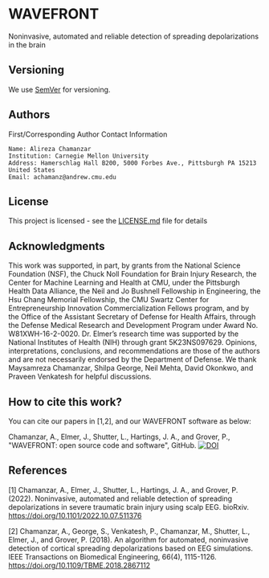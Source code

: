 # WAVEFRONT
Noninvasive, automated and reliable detection of spreading depolarizations in the brain


## Versioning

We use [SemVer](http://semver.org/) for versioning. 

## Authors

First/Corresponding Author Contact Information  

    Name: Alireza Chamanzar  
    Institution: Carnegie Mellon University  
    Address: Hamerschlag Hall B200, 5000 Forbes Ave., Pittsburgh PA 15213 United States  
    Email: achamanz@andrew.cmu.edu  
   

## License

This project is licensed - see the [LICENSE.md](LICENSE.md) file for details

## Acknowledgments

This work was supported, in part, by grants from the National Science Foundation (NSF), the Chuck Noll Foundation for Brain Injury Research, the Center for Machine Learning and Health at CMU, under the Pittsburgh Health Data Alliance, the Neil and Jo Bushnell Fellowship in Engineering, the Hsu Chang Memorial Fellowship, the CMU Swartz Center for Entrepreneurship Innovation Commercialization Fellows program, and by the Office of the Assistant Secretary of Defense for Health Affairs, through the Defense Medical Research and Development Program under Award No. W81XWH-16-2-0020. Dr. Elmer’s research time was supported by the National Institutes of Health (NIH) through grant 5K23NS097629. Opinions, interpretations, conclusions, and recommendations are those of the authors and are not necessarily endorsed by the Department of Defense. We thank Maysamreza Chamanzar, Shilpa George, Neil Mehta, David Okonkwo, and Praveen Venkatesh for helpful discussions.

## How to cite this work?

You can cite our papers in [1,2], and our WAVEFRONT software as below:

Chamanzar, A., Elmer, J., Shutter, L., Hartings, J. A., and Grover, P., "WAVEFRONT: open source code and software", GitHub. [![DOI](https://zenodo.org/badge/XXXXX.svg)](https://zenodo.org/badge/latestdoi/XXXXX)

## References

[1] Chamanzar, A., Elmer, J., Shutter, L., Hartings, J. A., and Grover, P. (2022). Noninvasive, automated and reliable detection of spreading depolarizations in severe traumatic brain injury using scalp EEG. bioRxiv. https://doi.org/10.1101/2022.10.07.511376

[2] Chamanzar, A., George, S., Venkatesh, P., Chamanzar, M., Shutter, L., Elmer, J., and Grover, P. (2018). An algorithm for automated, noninvasive detection of cortical spreading depolarizations based on EEG simulations. IEEE Transactions on Biomedical Engineering, 66(4), 1115-1126. https://doi.org/10.1109/TBME.2018.2867112
